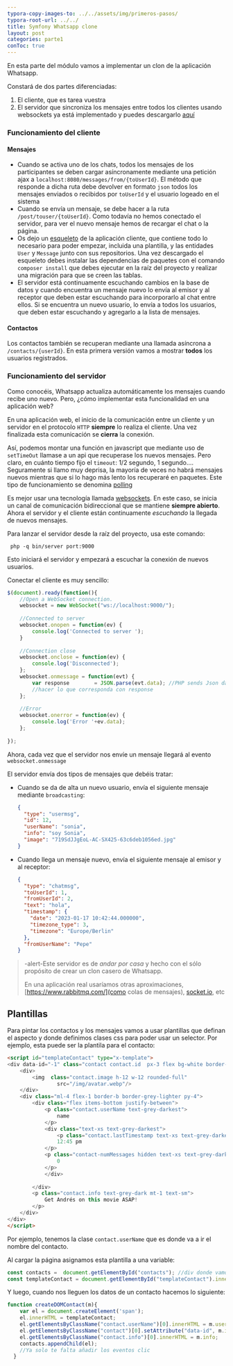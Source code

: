 ```yaml
---
typora-copy-images-to: ../../assets/img/primeros-pasos/
typora-root-url: ../../
title: Symfony Whatsapp clone
layout: post
categories: parte1
conToc: true
---
```

En esta parte del módulo vamos a implementar un clon de la aplicación Whatsapp.

Constará de dos partes diferenciadas:

1. El cliente, que es tarea vuestra
2. El servidor que sincroniza los mensajes entre todos los clientes usando websockets ya está implementado y puedes descargarlo [aquí](https://github.com/victorponz/whatsapp-server)

### Funcionamiento del cliente

#### Mensajes

* Cuando se activa uno de los chats, todos los mensajes de los participantes se deben cargar asíncronamente mediante una petición ajax a `localhost:8080/messages/from/{toUserId}`. El método que responde a dicha ruta debe devolver en formato `json`  todos los mensajes enviados o recibidos por `toUserId` y el usuario logeado en el sistema
* Cuando se envía un mensaje, se debe hacer a la ruta `/post/touser/{toUserId}`. Como todavía no hemos conectado el servidor, para ver el nuevo mensaje hemos de recargar el chat o la página.
* Os dejo un [esqueleto](https://github.com/victorponz/whatsapp-clone-skeleton) de la aplicación cliente, que contiene todo lo necesario para poder empezar, incluida una plantilla, y las entidades `User` y `Message` junto con sus repositorios.
Una vez descargado el esqueleto debes instalar las dependencias de paquetes con el comando `composer install` que debes ejecutar en la raíz del proyecto y realizar una migración para que se creen las tablas. 
* El servidor está continuamente escuchando cambios en la base de datos y cuando encuentra un mensaje nuevo lo envía al emisor y al receptor que deben estar escuchando para incorporarlo al chat entre ellos. Si se encuentra un nuevo usuario, lo envía a todos los usuarios, que deben estar escuchando y agregarlo a la lista de mensajes.

#### Contactos

Los contactos también se recuperan mediante una llamada asíncrona a `/contacts/{userId}`. En esta primera versión vamos a mostrar **todos** los usuarios registrados.

### Funcionamiento del servidor

Como conocéis, Whatsapp actualiza automáticamente los mensajes cuando recibe uno nuevo. Pero, ¿cómo implementar esta funcionalidad en una aplicación web?

En una aplicación web, el inicio de la comunicación entre un cliente y un servidor en el protocolo `HTTP` **siempre** lo realiza el cliente. Una vez finalizada esta comunicación se **cierra** la conexión.

Así, podemos montar una función en javascript que mediante uso de `setTimeOut` llamase a un api que recuperase los nuevos mensajes. Pero claro, en cuánto tiempo fijo el `timeout`: 1/2 segundo, 1 segundo.... Seguramente si llamo muy deprisa, la mayoría de veces no habrá mensajes nuevos mientras que si lo hago más lento los recuperaré en paquetes. Este tipo de funcionamiento se denomina [polling](https://en.wikipedia.org/wiki/Polling_(computer_science))

Es mejor usar una tecnología llamada [websockets](https://developer.mozilla.org/es/docs/Web/API/WebSockets_API). En este caso, se inicia un canal de comunicación bidireccional que se mantiene **siempre abierto**. Ahora el servidor y el cliente están continuamente *escuchando* la llegada de nuevos mensajes.

Para lanzar el servidor desde la raíz del proyecto, usa este comando:

```
 php -q bin/server port:9000
```

Esto iniciará el servidor y empezará a escuchar la conexión de nuevos usuarios.

Conectar el cliente es muy sencillo:

```javascript
$(document).ready(function(){
	//Open a WebSocket connection.
	websocket = new WebSocket("ws://localhost:9000/");
	
    //Connected to server
	websocket.onopen = function(ev) {
		console.log('Connected to server ');
	}
    
    //Connection close
	websocket.onclose = function(ev) { 
    	console.log('Disconnected');
    };
    websocket.onmessage = function(evt) { 
        var response 		= JSON.parse(evt.data); //PHP sends Json data
        //hacer lo que corresponda con response
    };
     
    //Error
	websocket.onerror = function(ev) { 
    	console.log('Error '+ev.data);
    };
    
});
```

Ahora, cada vez que el servidor nos envíe un mensaje llegará al evento `websocket.onmessage`

El servidor envía dos tipos de mensajes que debéis tratar:

* Cuando se da de alta un nuevo usuario, envía el siguiente mensaje mediante `broadcasting`:

  ```json
  {
    "type": "usermsg",
    "id": 12,
    "userName": "sonia",
    "info": "soy Sonia",
    "image": "719SdJJgEoL-AC-SX425-63c6deb1056ed.jpg"
  }
  ```

* Cuando llega un mensaje nuevo, envía el siguiente mensaje al emisor y al receptor:

  ```json
  {
    "type": "chatmsg",
    "toUserId": 1,
    "fromUserId": 2,
    "text": "hola",
    "timestamp": {
      "date": "2023-01-17 10:42:44.000000",
      "timezone_type": 3,
      "timezone": "Europe/Berlin"
    },
    "fromUserName": "Pepe"
  }
  ```


> -alert-Este servidor es de _andar por casa_ y hecho con el sólo  propósito de crear un clon casero de Whatsapp.
>
>  En una aplicación real usaríamos otras aproximaciones, [https://www.rabbitmq.com/](como colas de mensajes), [socket.io](https://socket.io/), etc

## Plantillas
Para pintar los contactos y los mensajes vamos a usar plantillas que definan el aspecto y donde definimos clases css para poder usar un selector. Por ejemplo, esta puede ser la plantila para el contacto:
```html
<script id="templateContact" type="x-template">    
<div data-id="-1" class="contact contact.id  px-3 flex bg-white border-2 border-gray-darker items-center cursor-pointer">
    <div>
        <img  class="contact.image h-12 w-12 rounded-full"
                src="/img/avatar.webp"/>
    </div>
    <div class="ml-4 flex-1 border-b border-grey-lighter py-4">
        <div class="flex items-bottom justify-between">
            <p class="contact.userName text-grey-darkest">
                name
            </p>
            <div class="text-xs text-grey-darkest">
                <p class="contact.lastTimestamp text-xs text-grey-darkest">
                12:45 pm
            </p>
            <p class="contact-numMessages hidden text-xs text-grey-darkest" style="background-color: #04AA6D; color: white; padding: 4px 8px;text-align: center; border-radius: 5px;">
                0
            </p> 
            </div>          
           
        </div>
        <p class="contact.info text-grey-dark mt-1 text-sm">
            Get Andrés on this movie ASAP!
        </p>
    </div>
</div>
</script>
```
Por ejemplo, tenemos la clase `contact.userName` que es donde va a ir el nombre del contacto.

Al cargar la página asignamos esta plantilla a una variable:
```javascript
const contacts =  document.getElementById("contacts"); //div donde vamos a pintar los contactos
const templateContact = document.getElementById("templateContact").innerHTML;
```
Y luego, cuando nos lleguen los datos de un contacto hacemos lo siguiente:
```javascript
function createDOMContact(m){
    var el = document.createElement('span');
    el.innerHTML = templateContact;
    el.getElementsByClassName("contact.userName")[0].innerHTML = m.userName;
    el.getElementsByClassName("contact")[0].setAttribute("data-id", m.id);
    el.getElementsByClassName("contact.info")[0].innerHTML = m.info;
    contacts.appendChild(el);
    //Ya solo te falta añadir los eventos clic
  }
```

